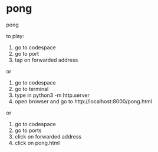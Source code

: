 # pong
pong

to play:
1. go to codespace
2. go to port
3. tap on forwarded address

or

1. go to codespace
2. go to terminal
3. type in python3 -m http.server
4. open browser and go to http://localhost:8000/pong.html

or

1. go to codespace
2. go to ports
3. click on forwarded address
4. click on pong.html